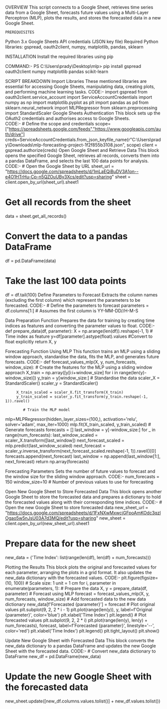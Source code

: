 OVERVIEW 
		This script connects to a Google Sheet, retrieves time series data from a Google Sheet, forecasts future values using a Multi-Layer Perceptron (MLP), plots the results, and stores the forecasted data in a new Google Sheet.

	PREREQUISITES 
Python 3.x
Google Sheets API credentials (JSON key file)
 Required Python libraries: gspread, oauth2client, numpy, matplotlib, pandas, sklearn

INSTALLATION 
	Install the required libraries using pip

COMMAND:- PS C:\Users\prady\Desktop\mlp> pip install gspread oauth2client numpy matplotlib pandas scikit-learn

SCRIPT BREAKDOWN
Import Libraries
		These mentioned libraries are essential for accessing Google Sheets, manipulating data, creating plots, and performing machine learning tasks.
CODE:-
	import gspread
from oauth2client.service_account import ServiceAccountCredentials
import numpy as np
import matplotlib.pyplot as plt
import pandas as pd
from sklearn.neural_network import MLPRegressor
from sklearn.preprocessing import StandardScaler
Google Sheets Authentication
This block sets up the OAuth2 credentials and authorises access to Google Sheets.		
CODE:-
	# Define the scope and credentials
scope=["https://spreadsheets.google.com/feeds","https://www.googleapis.com/auth/drive"]
creds=ServiceAccountCredentials.from_json_keyfile_name(r"C:\Users\prady\Downloads\mlp-forecasting-project-1f2f855b3108.json", scope)
client = gspread.authorize(creds)
Open Google Sheet and Retrieve Data
		This block opens the specified Google Sheet, retrieves all records, converts them into a pandas DataFrame, and selects the last 100 data points for analysis.
CODE:-
	# Open the Google Sheet by URL
sheet_url = "https://docs.google.com/spreadsheets/d/1mLaEQiBuDV3A1on--e4O1HTrHu-Cp-n5QZOuUBy3Xcs/edit?usp=sharing"
sheet = client.open_by_url(sheet_url).sheet1
# Get all records from the sheet
data = sheet.get_all_records()
# Convert the data to a pandas DataFrame
df = pd.DataFrame(data)
# Take the last 100 data points
df = df.tail(100)
Define Parameters to Forecast
		Extracts the column names (excluding the first column) which represent the parameters to be forecasted.
CODE:-
	# Define the parameters to forecast
parameters = df.columns[1:]  # Assumes the first column is YY-MM-DD//H-M-S

Data Preparation Function
		Prepares the data for training by creating time indices as features and converting the parameter values to float.
CODE:-
def prepare_data(df, parameter):
   	 X = np.arange(len(df)).reshape(-1, 1) # Time index as feature
    	y=df[parameter].astype(float).values #Convert to float explicitly
    	return X, y

Forecasting Function Using MLP
		This function trains an MLP using a sliding window approach, standardise the data, fits the MLP, and generates future forecasts.
CODE:-
	def forecast_values_mlp(X, y, num_forecasts, window_size):
   		 # Create the features for the MLP using a sliding window approach
   		 X_train = np.array([y[i:i+window_size] for i in range(len(y)-window_size)])
   		 y_train = y[window_size:]
  		  # Standardise the data
    		scaler_X = StandardScaler()
    		scaler_y = StandardScaler()
    
  		 X_train_scaled = scaler_X.fit_transform(X_train)
   		 y_train_scaled = scaler_y.fit_transform(y_train.reshape(-1, 1)).ravel()
    
    		# Train the MLP model
mlp=MLPRegressor(hidden_layer_sizes=(100,), activation='relu', solver='adam', max_iter=1000)
    		mlp.fit(X_train_scaled, y_train_scaled)
   		 # Generate forecasts
   		 forecasts = []
    		last_window = y[-window_size:]
   		 for _ in range(num_forecasts):
       		 last_window_scaled = scaler_X.transform([last_window])
        		next_forecast_scaled = mlp.predict(last_window_scaled)
next_forecast = scaler_y.inverse_transform(next_forecast_scaled.reshape(-1, 1)).ravel()[0]
       		 forecasts.append(next_forecast)
       		 last_window = np.append(last_window[1:], next_forecast)
   	 return np.array(forecasts)

Forecasting Parameters
	Sets the number of future values to forecast and the window size for the sliding window approach.
CODE:-
	num_forecasts = 150
window_size=10 # Number of previous values to use for forecasting

Open New Google Sheet to Store Forecasted Data
		This block opens another Google Sheet to store the forecasted data and prepares a dictionary to hold the forecasted values along with their corresponding time indices.
CODE:-
	# Open the new Google Sheet to store forecasted data
new_sheet_url = "https://docs.google.com/spreadsheets/d/1FxNXwMxwcjGFpoAmKOdc3qzlOgao5w5nJsU03A7d3MQ/edit?usp=sharing"
new_sheet = client.open_by_url(new_sheet_url).sheet1

# Prepare data for the new sheet
new_data = {'Time Index': list(range(len(df), len(df) + num_forecasts))}


Plotting the Results
		This block plots the original and forecasted values for each parameter, arranging the plots in a grid format. It also updates the new_data dictionary with the forecasted values.
CODE:-
	plt.figure(figsize=(10, 100))  # Scale size: 1 unit = 1 cm
for i, parameter in enumerate(parameters, 1):
   		 # Prepare the data
   		 X, y = prepare_data(df, parameter)
   		 # Forecast using MLP
   		 forecast = forecast_values_mlp(X, y, num_forecasts, window_size)
   		 # Add forecasted data to the new data dictionary
   		 new_data[f'Forecasted {parameter}'] = forecast
   		 # Plot original values
   		 plt.subplot(9, 2, 2 * i - 1)
   		plt.plot(range(len(y)), y, label=f'Original {parameter}', color='blue')
   		 plt.xlabel('Time Index')
    		plt.legend()
   		 # Plot forecasted values
  		 plt.subplot(9, 2, 2 * i)
 plt.plot(range(len(y), len(y) + num_forecasts), forecast, label=f'Forecasted {parameter}', linestyle='--', color='red')
    		plt.xlabel('Time Index')
   		 plt.legend()
plt.tight_layout()
plt.show()

Update New Google Sheet with Forecasted Data
		This block converts the new_data dictionary to a pandas DataFrame and updates the new Google Sheet with the forecasted data.
CODE:-
	# Convert new_data dictionary to DataFrame
new_df = pd.DataFrame(new_data)

# Update the new Google Sheet with the forecasted data
new_sheet.update([new_df.columns.values.tolist()] + new_df.values.tolist())




